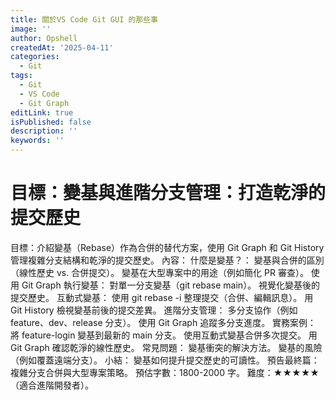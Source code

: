 ```yaml
---
title: 關於VS Code Git GUI 的那些事
image: ''
author: Opshell
createdAt: '2025-04-11'
categories:
  - Git
tags:
  - Git
  - VS Code
  - Git Graph
editLink: true
isPublished: false
description: ''
keywords: ''
---
```

# 目標：變基與進階分支管理：打造乾淨的提交歷史
目標：介紹變基（Rebase）作為合併的替代方案，使用 Git Graph 和 Git History 管理複雜分支結構和乾淨的提交歷史。
內容：
什麼是變基？：
變基與合併的區別（線性歷史 vs. 合併提交）。
變基在大型專案中的用途（例如簡化 PR 審查）。
使用 Git Graph 執行變基：
對單一分支變基（git rebase main）。
視覺化變基後的提交歷史。
互動式變基：
使用 git rebase -i 整理提交（合併、編輯訊息）。
用 Git History 檢視變基前後的提交差異。
進階分支管理：
多分支協作（例如 feature、dev、release 分支）。
使用 Git Graph 追蹤多分支進度。
實務案例：
將 feature-login 變基到最新的 main 分支。
使用互動式變基合併多次提交。
用 Git Graph 確認乾淨的線性歷史。
常見問題：
變基衝突的解決方法。
變基的風險（例如覆蓋遠端分支）。
小結：
變基如何提升提交歷史的可讀性。
預告最終篇：複雜分支合併與大型專案策略。
預估字數：1800-2000 字。
難度：★★★★★（適合進階開發者）。

